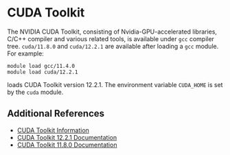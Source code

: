# CUDA Toolkit

The NVIDIA CUDA Toolkit, consisting of Nvidia-GPU-accelerated libraries, C/C++ compiler and various related tools, is available under `gcc` compiler tree. `cuda/11.8.0` and `cuda/12.2.1` are available after loading a `gcc` module. For example:

```
module load gcc/11.4.0
module load cuda/12.2.1

```

loads CUDA Toolkit version 12.2.1. The environment variable `CUDA_HOME` is set by the `cuda` module.

## Additional References

- [CUDA Toolkit Information](https://developer.nvidia.com/cuda-toolkit)
- [CUDA Toolkit 12.2.1 Documentation](https://docs.nvidia.com/cuda/archive/12.2.1/)
- [CUDA Toolkit 11.8.0 Documentation](https://docs.nvidia.com/cuda/archive/11.8.0/)
